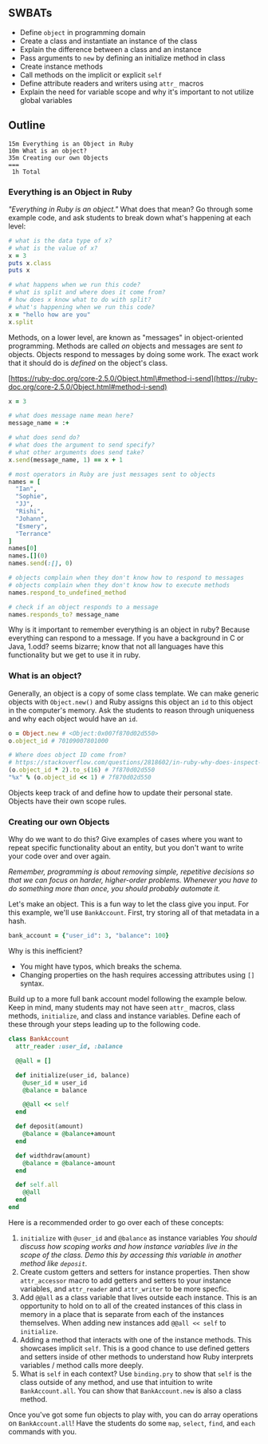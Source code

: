 
## SWBATs

* Define `object` in programming domain
* Create a class and instantiate an instance of the class
* Explain the difference between a class and an instance
* Pass arguments to `new` by defining an initialize method in class
* Create instance methods
* Call methods on the implicit or explicit `self`
* Define attribute readers and writers using `attr_` macros
* Explain the need for variable scope and why it's important to not utilize global variables

## Outline

```text
15m Everything is an Object in Ruby
10m What is an object?
35m Creating our own Objects
===
 1h Total
```

### Everything is an Object in Ruby

_"Everything in Ruby is an object."_ What does that mean? Go through some example code, and ask students to break down what's happening at each level:

```ruby
# what is the data type of x?
# what is the value of x?
x = 3
puts x.class
puts x

# what happens when we run this code?
# what is split and where does it come from?
# how does x know what to do with split?
# what's happening when we run this code?
x = "hello how are you"
x.split
```
  
Methods, on a lower level, are known as "messages" in object-oriented programming. Methods are called _on_ objects and messages are sent _to_ objects. Objects respond to messages by doing some work. The exact work that it should do is _defined_ on the object's class.

[https://ruby-doc.org/core-2.5.0/Object.html\#method-i-send](https://ruby-doc.org/core-2.5.0/Object.html#method-i-send)

```ruby
x = 3

# what does message name mean here?
message_name = :+

# what does send do?
# what does the argument to send specify?
# what other arguments does send take?
x.send(message_name, 1) == x + 1

# most operators in Ruby are just messages sent to objects
names = [
  "Ian",
  "Sophie",
  "JJ",
  "Rishi",
  "Johann",
  "Esmery",
  "Terrance"
]
names[0]
names.[](0)
names.send(:[], 0)

# objects complain when they don't know how to respond to messages
# objects complain when they don't know how to execute methods
names.respond_to_undefined_method

# check if an object responds to a message
names.responds_to? message_name
```

Why is it important to remember everything is an object in ruby? Because everything can respond to a message. If you have a background in C or Java, 1.odd? seems bizarre; know that not all languages have this functionality but we get to use it in ruby.

### What is an object?

Generally, an object is a copy of some class template. We can make generic objects with `Object.new()` and Ruby assigns this object an `id` to this object in the computer's memory. Ask the students to reason through uniqueness and why each object would have an `id`.

```ruby
o = Object.new # <Object:0x007f870d02d550>
o.object_id # 70109007801000

# Where does object ID come from?
# https://stackoverflow.com/questions/2818602/in-ruby-why-does-inspect-print-out-some-kind-of-object-id-which-is-different
(o.object_id * 2).to_s(16) # 7f870d02d550
"%x" % (o.object_id << 1) # 7f870d02d550
```

Objects keep track of and define how to update their personal state. Objects have their own scope rules.

### Creating our own Objects

Why do we want to do this? Give examples of cases where you want to repeat specific functionality about an entity, but you don't want to write your code over and over again.

_Remember, programming is about removing simple, repetitive decisions so that we can focus on harder, higher-order problems. Whenever you have to do something more than once, you should probably automate it._

Let's make an object. This is a fun way to let the class give you input. For this example, we'll use `BankAccount`. First, try storing all of that metadata in a hash.

```ruby
bank_account = {"user_id": 3, "balance": 100}
```

Why is this inefficient?

* You might have typos, which breaks the schema.
* Changing properties on the hash requires accessing attributes using `[]` syntax.

Build up to a more full bank account model following the example below. Keep in mind, many students may not have seen `attr_` macros, class methods, `initialize`, and class and instance variables. Define each of these through your steps leading up to the following code.

```ruby
class BankAccount
  attr_reader :user_id, :balance

  @@all = []

  def initialize(user_id, balance)
    @user_id = user_id
    @balance = balance

    @@all << self
  end

  def deposit(amount)
    @balance = @balance+amount
  end

  def widthdraw(amount)
    @balance = @balance-amount
  end

  def self.all
    @@all
  end
end
```

Here is a recommended order to go over each of these concepts:

1. `initialize` with `@user_id` and `@balance` as instance variables _You should discuss how scoping works and how instance variables live in the scope of the class. Demo this by accessing this variable in another method like _`deposit`_._
2. Create custom getters and setters for instance properties. Then show `attr_accessor` macro to add getters and setters to your instance variables, and `attr_reader` and `attr_writer` to be more specfic.
3. Add `@@all` as a class variable that lives outside each instance. This is an opportunity to hold on to all of the created instances of this class in memory in a place that is separate from each of the instances themselves. When adding new instances add `@@all << self` to `initialize`.
4. Adding a method that interacts with one of the instance methods. This showcases implicit `self`. This is a good chance to use defined getters and setters inside of other methods to understand how Ruby interprets variables / method calls more deeply.
5. What is `self` in each context? Use `binding.pry` to show that `self` is the class outside of any method, and use that intuition to write `BankAccount.all`. You can show that `BankAccount.new` is also a class method.

Once you've got some fun objects to play with, you can do array operations on `BankAccount.all`! Have the students do some `map`, `select`, `find`, and `each` commands with you.
